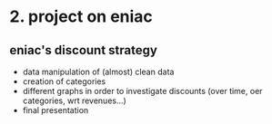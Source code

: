 # 2. project on eniac
## eniac's discount strategy

- data manipulation of (almost) clean data
- creation of categories
- different graphs in order to investigate discounts (over time, oer categories, wrt revenues...)
- final presentation
